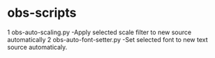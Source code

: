 # obs-scripts
1 obs-auto-scaling.py
  -Apply selected scale filter to new source automatically
2 obs-auto-font-setter.py
  -Set selected font to new text source automaticaly.
